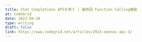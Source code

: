 ```yaml
---
title: Chat Completions APIを使う | 最終回 Function Calling機能
at: CodeGrid
date: 2023-09-28
type: writing
draft: false
link: https://www.codegrid.net/articles/2023-openai-api-3/
---
```

